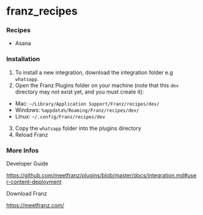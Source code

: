 # franz_recipes

### Recipes

- Asana

### Installation

1. To install a new integration, download the integration folder e.g `whatsapp`.
2. Open the Franz Plugins folder on your machine (note that this `dev` directory may not exist yet, and you must create it):
  * Mac: `~/Library/Application Support/Franz/recipes/dev/`
  * Windows: `%appdata%/Roaming/Franz/recipes/dev/`
  * Linux: `~/.config/Franz/recipes/dev`
3. Copy the `whatsapp` folder into the plugins directory
4. Reload Franz

### More Infos

Developer Guide

https://github.com/meetfranz/plugins/blob/master/docs/integration.md#user-content-deployment

Download Franz

https://meetfranz.com/
